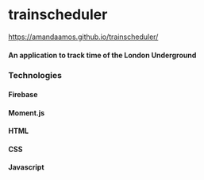 # trainscheduler
https://amandaamos.github.io/trainscheduler/

#### An application to track time of the London Underground

### Technologies
#### Firebase
#### Moment.js
#### HTML
#### CSS
#### Javascript


